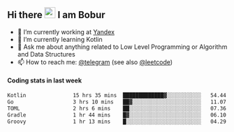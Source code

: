 ## Hi there <img src="https://media.giphy.com/media/hvRJCLFzcasrR4ia7z/giphy.gif" width="25px" height="25px"> I am Bobur

- 💼 I’m currently working at [Yandex](https://yandex.ru/)
- 🌱 I’m currently learning Kotlin
- 💬 Ask me about anything related to Low Level Programming or Algorithm and Data Structures
- 📫 How to reach me: [@telegram](https://t.me/octoant) (see also [@leetcode](https://leetcode.com/octoant/))    

#### Coding stats in last week

<!--START_SECTION:waka-->

```txt
Kotlin               15 hrs 35 mins  █████████████▓░░░░░░░░░░░   54.44 %
Go                   3 hrs 10 mins   ██▓░░░░░░░░░░░░░░░░░░░░░░   11.07 %
TOML                 2 hrs 6 mins    ██░░░░░░░░░░░░░░░░░░░░░░░   07.36 %
Gradle               1 hr 44 mins    █▓░░░░░░░░░░░░░░░░░░░░░░░   06.10 %
Groovy               1 hr 13 mins    █░░░░░░░░░░░░░░░░░░░░░░░░   04.29 %
```

<!--END_SECTION:waka-->
